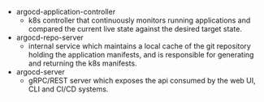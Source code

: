 


* argocd-application-controller
    - k8s controller that continuously monitors running applications and compared the current live state against the desired target state.
* argocd-repo-server
    - internal service which maintains a local cache of the git repository holding the application manifests, and is responsible for generating and returning the k8s manifests.
* argocd-server
    - gRPC/REST server which exposes the api consumed by the web UI, CLI and CI/CD systems.